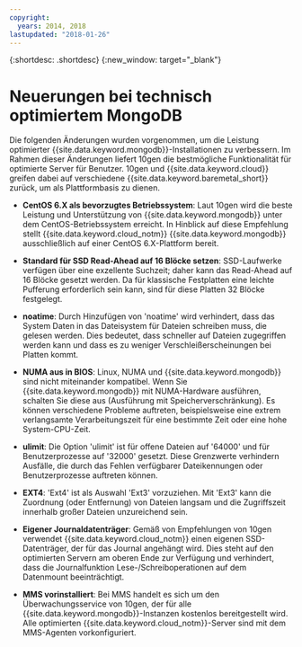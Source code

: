 ```yaml
---
copyright:
  years: 2014, 2018
lastupdated: "2018-01-26"
---
```


{:shortdesc: .shortdesc}
{:new_window: target="_blank"}

# Neuerungen bei technisch optimiertem MongoDB <!--installations-->

Die folgenden Änderungen wurden vorgenommen, um die Leistung optimierter {{site.data.keyword.mongodb}}-Installationen zu verbessern. Im Rahmen dieser Änderungen liefert 10gen die bestmögliche Funktionalität für optimierte Server für Benutzer. 10gen und {{site.data.keyword.cloud}} greifen dabei auf verschiedene {{site.data.keyword.baremetal_short}} zurück, um als Plattformbasis zu dienen. <!--{{site.data.keyword.baremetal_short}} provide a consistent high performance set of available resources that cannot be matched in shared resource, multi-tenant platforms.-->  

* **CentOS 6.X als bevorzugtes Betriebssystem**: Laut 10gen wird die beste Leistung und Unterstützung von {{site.data.keyword.mongodb}} unter dem CentOS-Betriebssystem erreicht. In Hinblick auf diese Empfehlung stellt {{site.data.keyword.cloud_notm}} {{site.data.keyword.mongodb}} ausschließlich auf einer CentOS 6.X-Plattform bereit.

* **Standard für SSD Read-Ahead auf 16 Blöcke setzen**: SSD-Laufwerke verfügen über eine exzellente Suchzeit; daher kann das Read-Ahead auf 16 Blöcke gesetzt werden. Da für klassische Festplatten eine leichte Pufferung erforderlich sein kann, sind für diese Platten 32 Blöcke festgelegt.

* **noatime**: Durch Hinzufügen von 'noatime' wird verhindert, dass das System Daten in das Dateisystem für Dateien schreiben muss, die gelesen werden. Dies bedeutet, dass schneller auf Dateien zugegriffen werden kann und dass es zu weniger Verschleißerscheinungen bei Platten kommt.

* **NUMA aus in BIOS**: Linux, NUMA und {{site.data.keyword.mongodb}} sind nicht miteinander kompatibel. Wenn Sie {{site.data.keyword.mongodb}} mit NUMA-Hardware ausführen, schalten Sie diese aus (Ausführung mit Speicherverschränkung). Es können verschiedene Probleme auftreten, beispielsweise eine extrem verlangsamte Verarbeitungszeit für eine bestimmte Zeit oder eine hohe System-CPU-Zeit.

* **ulimit**: Die Option 'ulimit' ist für offene Dateien auf '64000' und für Benutzerprozesse auf '32000' gesetzt. Diese Grenzwerte verhindern Ausfälle, die durch das Fehlen verfügbarer Dateikennungen oder Benutzerprozesse auftreten können.

* **EXT4**: 'Ext4' ist als Auswahl 'Ext3' vorzuziehen. Mit 'Ext3' kann die Zuordnung (oder Entfernung) von Dateien langsam und die Zugriffszeit innerhalb großer Dateien unzureichend sein.

* **Eigener Journaldatenträger**: Gemäß von Empfehlungen von 10gen verwendet {{site.data.keyword.cloud_notm}} einen eigenen SSD-Datenträger, der für das Journal angehängt wird. Dies steht auf den optimierten Servern am oberen Ende zur Verfügung und verhindert, dass die Journalfunktion Lese-/Schreiboperationen auf dem Datenmount beeinträchtigt.

* **MMS vorinstalliert**: Bei MMS handelt es sich um den Überwachungsservice von 10gen, der für alle {{site.data.keyword.mongodb}}-Instanzen kostenlos bereitgestellt wird. Alle optimierten {{site.data.keyword.cloud_notm}}-Server sind mit dem MMS-Agenten vorkonfiguriert.
